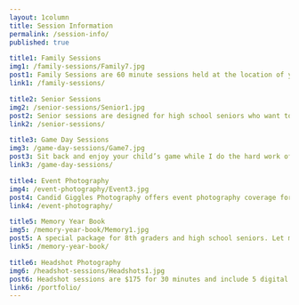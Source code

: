 ```yaml
---
layout: 1column
title: Session Information
permalink: /session-info/
published: true

title1: Family Sessions
img1: /family-sessions/Family7.jpg
post1: Family Sessions are 60 minute sessions held at the location of your choice where I will capture a mixture of portraits and candid shots of your family together. 
link1: /family-sessions/

title2: Senior Sessions
img2: /senior-sessions/Senior1.jpg
post2: Senior sessions are designed for high school seniors who want to show off their accomplishments with high-quality imagery. I will assist in choosing a location, planning outfits, designing your image displays, and customizing your ordering session.
link2: /senior-sessions/

title3: Game Day Sessions
img3: /game-day-sessions/Game7.jpg
post3: Sit back and enjoy your child’s game while I do the hard work of capturing all the action and highlights. At Game Day Sessions I will photograph your child and their team interactions for the duration of the game.
link3: /game-day-sessions/

title4: Event Photography
img4: /event-photography/Event3.jpg
post4: Candid Giggles Photography offers event photography coverage for events up to 4 hours. Every detail will be captured- from the cake to the smiling faces of your guests. The perfect way to remember your special event is with a custom photo book, which is included in two of the three packages.
link4: /event-photography/

title5: Memory Year Book
img5: /memory-year-book/Memory1.jpg
post5: A special package for 8th graders and high school seniors. Let me do the shutter snapping while you enjoy your son or daughter’s most memorable events of the school year. A “memory year book” is perfect for busy parents who want to save time, receive high quality images, and be captured in the memory as well.
link5: /memory-year-book/

title6: Headshot Photography
img6: /headshot-sessions/Headshots1.jpg
post6: Headshot sessions are $175 for 30 minutes and include 5 digital images. If needed for an office staff, the price includes up to 5 people (1 headshot pose each) and will also a group shot, if desired. $20 per additional person. Location can be outdoor, in office, or with a white or black background.
link6: /portfolio/
---
```

